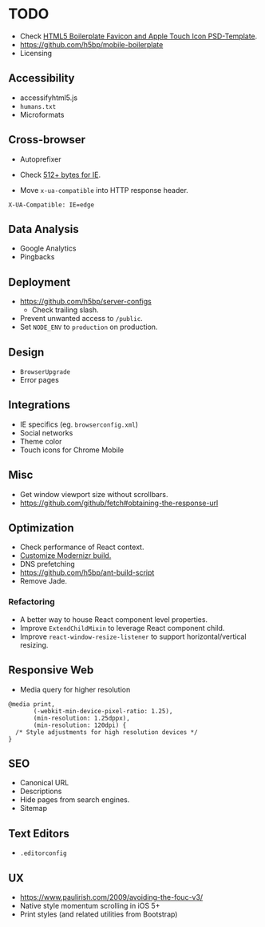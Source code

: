 # TODO

- Check [HTML5 Boilerplate Favicon and Apple Touch Icon PSD-Template](https://drublic.de/blog/html5-boilerplate-favicons-psd-template/).
- <https://github.com/h5bp/mobile-boilerplate>
- Licensing

## Accessibility

- accessifyhtml5.js
- `humans.txt`
- Microformats

## Cross-browser

- Autoprefixer
- Check [512+ bytes for IE](http://blogs.msdn.com/b/ieinternals/archive/2010/08/19/http-error-pages-in-internet-explorer.aspx).

- Move `x-ua-compatible` into HTTP response header.

```
X-UA-Compatible: IE=edge
```

## Data Analysis

- Google Analytics
- Pingbacks

## Deployment

- <https://github.com/h5bp/server-configs>
    - Check trailing slash.
- Prevent unwanted access to `/public`.
- Set `NODE_ENV` to `production` on production.

## Design

- `BrowserUpgrade`
- Error pages

## Integrations

- IE specifics (eg. `browserconfig.xml`)
- Social networks
- Theme color
- Touch icons for Chrome Mobile

## Misc

- Get window viewport size without scrollbars.
- <https://github.com/github/fetch#obtaining-the-response-url>

## Optimization

- Check performance of React context.
- [Customize Modernizr build.](https://modernizr.com/download)
- DNS prefetching
- <https://github.com/h5bp/ant-build-script>
- Remove Jade.

### Refactoring

- A better way to house React component level properties.
- Improve `ExtendChildMixin` to leverage React component child.
- Improve `react-window-resize-listener` to support horizontal/vertical resizing.

## Responsive Web

- Media query for higher resolution

```
@media print,
       (-webkit-min-device-pixel-ratio: 1.25),
       (min-resolution: 1.25dppx),
       (min-resolution: 120dpi) {
  /* Style adjustments for high resolution devices */
}
```

## SEO

- Canonical URL
- Descriptions
- Hide pages from search engines.
- Sitemap

## Text Editors

- `.editorconfig`

## UX

- <https://www.paulirish.com/2009/avoiding-the-fouc-v3/>
- Native style momentum scrolling in iOS 5+
- Print styles (and related utilities from Bootstrap)
